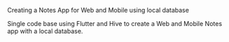 Creating a Notes App for Web and Mobile using local database

Single code base using Flutter and Hive to create a Web and Mobile Notes app with a local database.